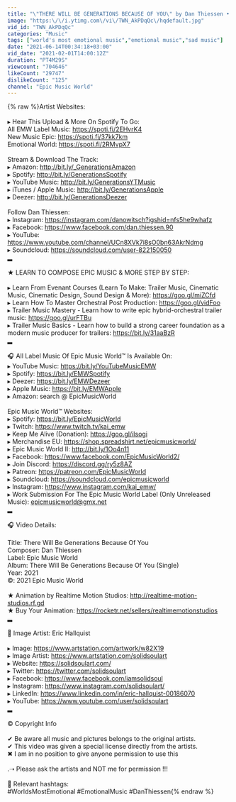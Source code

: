 ```yaml
---
title: "\"THERE WILL BE GENERATIONS BECAUSE OF YOU\" by Dan Thiessen • World's Most Emotional Music"
image: "https:\/\/i.ytimg.com\/vi\/TWN_AkPDqQc\/hqdefault.jpg"
vid_id: "TWN_AkPDqQc"
categories: "Music"
tags: ["world's most emotional music","emotional music","sad music"]
date: "2021-06-14T00:34:18+03:00"
vid_date: "2021-02-01T14:00:12Z"
duration: "PT4M29S"
viewcount: "704646"
likeCount: "29747"
dislikeCount: "125"
channel: "Epic Music World"
---
```

{% raw %}Artist Websites:<br /><br />▸ Hear This Upload &amp; More On Spotify To Go:<br />All EMW Label Music: <a rel="nofollow" target="blank" href="https://spoti.fi/2EHvrK4">https://spoti.fi/2EHvrK4</a><br />New Music Epic: <a rel="nofollow" target="blank" href="https://spoti.fi/37kk7km">https://spoti.fi/37kk7km</a> <br />Emotional World: <a rel="nofollow" target="blank" href="https://spoti.fi/2RMvpX7">https://spoti.fi/2RMvpX7</a><br /><br />Stream &amp; Download The Track: <br />▸ Amazon: <a rel="nofollow" target="blank" href="http://bit.ly/_GenerationsAmazon">http://bit.ly/_GenerationsAmazon</a><br />▸ Spotify: <a rel="nofollow" target="blank" href="http://bit.ly/GenerationsSpotify">http://bit.ly/GenerationsSpotify</a><br />▸ YouTube Music: <a rel="nofollow" target="blank" href="http://bit.ly/GenerationsYTMusic">http://bit.ly/GenerationsYTMusic</a><br />▸ iTunes / Apple Music: <a rel="nofollow" target="blank" href="http://bit.ly/GenerationsApple">http://bit.ly/GenerationsApple</a><br />▸ Deezer: <a rel="nofollow" target="blank" href="http://bit.ly/GenerationsDeezer">http://bit.ly/GenerationsDeezer</a><br /><br />Follow Dan Thiessen:<br />▸ Instagram: <a rel="nofollow" target="blank" href="https://instagram.com/danowitsch?igshid=nfs5he9whafz">https://instagram.com/danowitsch?igshid=nfs5he9whafz</a><br />▸ Facebook: <a rel="nofollow" target="blank" href="https://www.facebook.com/dan.thiessen.90">https://www.facebook.com/dan.thiessen.90</a><br />▸ YouTube: <a rel="nofollow" target="blank" href="https://www.youtube.com/channel/UCn8XVk7i8sO0bn63AkrNdmg">https://www.youtube.com/channel/UCn8XVk7i8sO0bn63AkrNdmg</a><br />▸ Soundcloud: <a rel="nofollow" target="blank" href="https://soundcloud.com/user-822150050">https://soundcloud.com/user-822150050</a><br />▂<br /><br />★ LEARN TO COMPOSE EPIC MUSIC &amp; MORE STEP BY STEP:<br /><br />▸ Learn From Evenant Courses (Learn To Make: Trailer Music, Cinematic Music, Cinematic Design, Sound Design &amp; More): <a rel="nofollow" target="blank" href="https://goo.gl/miZCfd">https://goo.gl/miZCfd</a><br />▸ Learn How To Master Orchestral Post Production: <a rel="nofollow" target="blank" href="https://goo.gl/vidFoo">https://goo.gl/vidFoo</a><br />▸ Trailer Music Mastery - Learn how to write epic hybrid-orchestral trailer music: <a rel="nofollow" target="blank" href="https://goo.gl/urFTBu">https://goo.gl/urFTBu</a><br />▸ Trailer Music Basics - Learn how to build a strong career foundation as a modern music producer for trailers: <a rel="nofollow" target="blank" href="https://bit.ly/31aaBzR">https://bit.ly/31aaBzR</a><br />▂<br /><br />🎧 All Label Music Of Epic Music World™ Is Available On:<br />▸ YouTube Music: <a rel="nofollow" target="blank" href="https://bit.ly/YouTubeMusicEMW">https://bit.ly/YouTubeMusicEMW</a><br />▸ Spotify: <a rel="nofollow" target="blank" href="https://bit.ly/EMWSpotify">https://bit.ly/EMWSpotify</a><br />▸ Deezer: <a rel="nofollow" target="blank" href="https://bit.ly/EMWDezeer">https://bit.ly/EMWDezeer</a><br />▸ Apple Music: <a rel="nofollow" target="blank" href="https://bit.ly/EMWApple">https://bit.ly/EMWApple</a><br />▸ Amazon: search @ EpicMusicWorld<br /><br />Epic Music World™ Websites: <br />▸ Spotify: <a rel="nofollow" target="blank" href="https://bit.ly/EpicMusicWorld">https://bit.ly/EpicMusicWorld</a><br />▸ Twitch: <a rel="nofollow" target="blank" href="https://www.twitch.tv/kai_emw">https://www.twitch.tv/kai_emw</a><br />▸ Keep Me Alive (Donation): <a rel="nofollow" target="blank" href="https://goo.gl/iIsogi">https://goo.gl/iIsogi</a><br />▸ Merchandise EU: <a rel="nofollow" target="blank" href="https://shop.spreadshirt.net/epicmusicworld/">https://shop.spreadshirt.net/epicmusicworld/</a><br />▸ Epic Music World II: <a rel="nofollow" target="blank" href="http://bit.ly/1Oo4n11">http://bit.ly/1Oo4n11</a><br />▸ Facebook: <a rel="nofollow" target="blank" href="https://www.facebook.com/EpicMusicWorld2/">https://www.facebook.com/EpicMusicWorld2/</a><br />▸ Join Discord: <a rel="nofollow" target="blank" href="https://discord.gg/ry5z8AZ">https://discord.gg/ry5z8AZ</a><br />▸ Patreon: <a rel="nofollow" target="blank" href="https://patreon.com/EpicMusicWorld">https://patreon.com/EpicMusicWorld</a><br />▸ Soundcloud: <a rel="nofollow" target="blank" href="https://soundcloud.com/epicmusicworld">https://soundcloud.com/epicmusicworld</a><br />▸ Instagram: <a rel="nofollow" target="blank" href="https://www.instagram.com/kai_emw/">https://www.instagram.com/kai_emw/</a><br />▸ Work Submission For The Epic Music World Label (Only Unreleased Music): epicmusicworld@gmx.net<br />▂<br /><br />🎧 Video Details:<br /><br />Title: There Will Be Generations Because Of You<br />Composer: Dan Thiessen<br />Label: Epic Music World <br />Album: There Will Be Generations Because Of You (Single)<br />Year: 2021<br />©: 2021 Epic Music World<br /><br />★ Animation by Realtime Motion Studios: <a rel="nofollow" target="blank" href="http://realtime-motion-studios.rf.gd">http://realtime-motion-studios.rf.gd</a><br />★ Buy Your Animation: <a rel="nofollow" target="blank" href="https://rocketr.net/sellers/realtimemotionstudios">https://rocketr.net/sellers/realtimemotionstudios</a><br />▂<br /><br />📸 Image Artist: Eric Hallquist<br /><br />▸ Image: <a rel="nofollow" target="blank" href="https://www.artstation.com/artwork/w82X19">https://www.artstation.com/artwork/w82X19</a><br />▸ Image Artist: <a rel="nofollow" target="blank" href="https://www.artstation.com/solidsoulart">https://www.artstation.com/solidsoulart</a><br />▸ Website: <a rel="nofollow" target="blank" href="https://solidsoulart.com/">https://solidsoulart.com/</a><br />▸ Twitter: <a rel="nofollow" target="blank" href="https://twitter.com/solidsoulart">https://twitter.com/solidsoulart</a><br />▸ Facebook: <a rel="nofollow" target="blank" href="https://www.facebook.com/iamsolidsoul">https://www.facebook.com/iamsolidsoul</a><br />▸ Instagram: <a rel="nofollow" target="blank" href="https://www.instagram.com/solidsoulart/">https://www.instagram.com/solidsoulart/</a><br />▸ LinkedIn: <a rel="nofollow" target="blank" href="https://www.linkedin.com/in/eric-hallquist-00186070">https://www.linkedin.com/in/eric-hallquist-00186070</a><br />▸ YouTube: <a rel="nofollow" target="blank" href="https://www.youtube.com/user/solidsoulart">https://www.youtube.com/user/solidsoulart</a><br />▂<br /><br />© Copyright Info<br /><br />✔ Be aware all music and pictures belongs to the original artists.<br />✔ This video was given a special license directly from the artists.<br />✖ I am in no position to give anyone permission to use this<br /><br />.➝ Please ask the artists and NOT me for permission !!!<br /><br />🔔 Relevant hashtags: <br />#WorldsMostEmotional #EmotionalMusic #DanThiessen{% endraw %}
